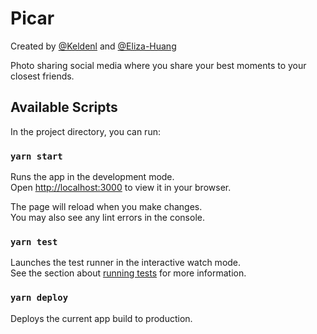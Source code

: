 # Picar
Created by  [@Keldenl](https://github.com/keldenl) and [@Eliza-Huang](https://github.com/Eliza-Huang)

Photo sharing social media where you share your best moments to your closest friends.

## Available Scripts

In the project directory, you can run:

### `yarn start`

Runs the app in the development mode.\
Open [http://localhost:3000](http://localhost:3000) to view it in your browser.

The page will reload when you make changes.\
You may also see any lint errors in the console.

### `yarn test`

Launches the test runner in the interactive watch mode.\
See the section about [running tests](https://facebook.github.io/create-react-app/docs/running-tests) for more information.

### `yarn deploy`

Deploys the current app build to production.